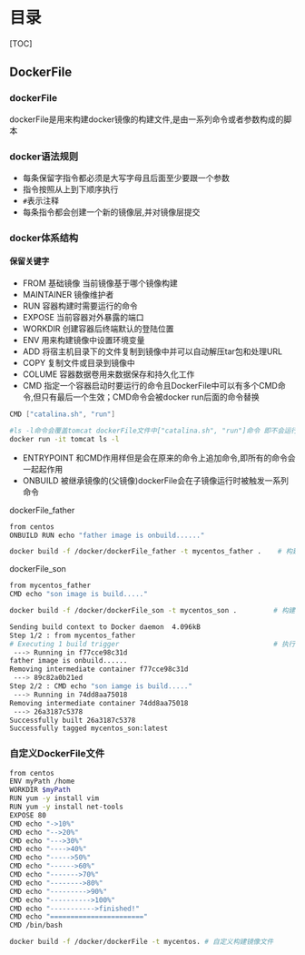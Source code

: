 # 目录

[TOC]

## DockerFile

### dockerFile

dockerFile是用来构建docker镜像的构建文件,是由一系列命令或者参数构成的脚本

### docker语法规则

- 每条保留字指令都必须是大写字母且后面至少要跟一个参数
- 指令按照从上到下顺序执行
- `#`表示注释
- 每条指令都会创建一个新的镜像层,并对镜像层提交

### docker体系结构

#### 保留关键字

- FROM                     基础镜像  当前镜像基于哪个镜像构建
- MAINTAINER         镜像维护者
- RUN                        容器构建时需要运行的命令
- EXPOSE                 当前容器对外暴露的端口
- WORKDIR              创建容器后终端默认的登陆位置
- ENV                        用来构建镜像中设置环境变量
- ADD                       将宿主机目录下的文件复制到镜像中并可以自动解压tar包和处理URL
- COPY                     复制文件或目录到镜像中
- COLUME               容器数据卷用来数据保存和持久化工作
- CMD                      指定一个容器启动时要运行的命令且DockerFile中可以有多个CMD命令,但只有最后一个生效；CMD命令会被docker  run后面的命令替换

```java
CMD ["catalina.sh", "run"]
```

```bash
#ls -l命令会覆盖tomcat dockerFile文件中["catalina.sh", "run"]命令 即不会运行tomcat容器只会进入到容器中执行ls -l命令
docker run -it tomcat ls -l 
```

- ENTRYPOINT     和CMD作用样但是会在原来的命令上追加命令,即所有的命令会一起起作用
- ONBUILD        被继承镜像的(父镜像)dockerFile会在子镜像运行时被触发一系列命令

dockerFile_father

```bash
from centos
ONBUILD RUN echo "father image is onbuild......"
```

```bash
docker build -f /docker/dockerFile_father -t mycentos_father .    # 构建父镜像
```

dockerFile_son

```bash
from mycentos_father
CMD echo "son image is build....."
```

```bash
docker build -f /docker/dockerFile_son -t mycentos_son .         # 构建子镜像
```

```bash
Sending build context to Docker daemon  4.096kB
Step 1/2 : from mycentos_father
# Executing 1 build trigger                                      # 执行了一个触发器
 ---> Running in f77cce98c31d
father image is onbuild......
Removing intermediate container f77cce98c31d
 ---> 89c82a0b21ed
Step 2/2 : CMD echo "son iamge is build....."
 ---> Running in 74dd8aa75018
Removing intermediate container 74dd8aa75018
 ---> 26a3187c5378
Successfully built 26a3187c5378
Successfully tagged mycentos_son:latest
```

### 自定义DockerFile文件

```bash
from centos
ENV myPath /home
WORKDIR $myPath
RUN yum -y install vim
RUN yum -y install net-tools
EXPOSE 80
CMD echo "->10%"
CMD echo "-->20%"
CMD echo "--->30%"
CMD echo "---->40%"
CMD echo "----->50%"
CMD echo "------>60%"
CMD echo "------->70%"
CMD echo "-------->80%"
CMD echo "--------->90%"
CMD echo "---------->100%"
CMD echo "----------->finished!"
CMD echo "======================="
CMD /bin/bash
```

```bash
docker build -f /docker/dockerFile -t mycentos. # 自定义构建镜像文件
```

























